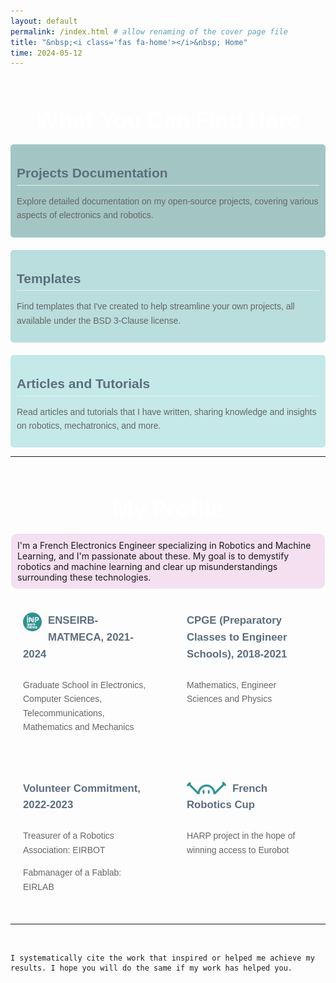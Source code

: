 ```yaml
---
layout: default
permalink: /index.html # allow renaming of the cover page file
title: "&nbsp;<i class='fas fa-home'></i>&nbsp; Home"
time: 2024-05-12
---
```


<br>

## <span style="font-size: 36px; font-weight: bold; color:#fff; border-bottom: none; display: block; text-align: center;">What You Can Find Here<span>

<div style="display: flex; flex-wrap: wrap; gap: 20px;">

  <div style="flex: 1; min-width: 300px; background-color: #A3C6C4; padding: 10px; border-radius: 5px; color: #333; font-family: Arial, sans-serif; line-height: 1.6;">
    <hr style="border: none; border-top: transparent; margin: 9px 0; background: transparent;">
    <span style="display: block; padding-bottom: .1em; border-bottom: 1px solid #eaecef; font-size: 1.5em; font-weight: bold; color: #5D6D7E;">
      Projects Documentation
    </span>
    <p style="color: #666;">
      Explore detailed documentation on my open-source projects, covering various aspects of electronics and robotics.
    </p>
  </div>

  <div style="flex: 1; min-width: 300px; background-color: #BADDDD; padding: 10px; border-radius: 5px; color: #333; font-family: Arial, sans-serif; line-height: 1.6;">
    <hr style="border: none; border-top: transparent; margin: 9px 0; background: transparent;">
    <span style="display: block; padding-bottom: .1em; border-bottom: 1px solid #eaecef; font-size: 1.5em; font-weight: bold; color: #5D6D7E;">
      Templates
    </span>
    <p style="color: #666;">
      Find templates that I've created to help streamline your own projects, all available under the BSD 3-Clause license.
    </p>
  </div>

  <div style="flex: 1; min-width: 300px; background-color: #C5E8E8; padding: 10px; border-radius: 5px; color: #333; font-family: Arial, sans-serif; line-height: 1.6;">
    <hr style="border: none; border-top: transparent; margin: 9px 0; background: transparent;">
    <span style="display: block; padding-bottom: .1em; border-bottom: 1px solid #eaecef; font-size: 1.5em; font-weight: bold; color: #5D6D7E;">
      Articles and Tutorials
    </span>
    <p style="color: #666;">
      Read articles and tutorials that I have written, sharing knowledge and insights on robotics, mechatronics, and more.
    </p>
  </div>

</div>


---
<br>

## <span style="font-size: 36px; font-weight: bold; color:#fff; border-bottom: none; display: block; text-align: center;">My Profile<span>

<div style="background-color: rgba(176, 19, 159, 0.12); padding: 10px; border: 1px solid #fff; border-radius: 10px;">
  I'm a French Electronics Engineer specializing in Robotics and Machine Learning, and I'm passionate about these. My goal is to demystify robotics and machine learning and clear up misunderstandings surrounding these technologies.
</div>
<br>


<div style="display: grid; grid-template-columns: repeat(2, 1fr); gap: 20px; background-color: transparent; padding: 0px; border-radius: 10px;">
  
  <div style="background-color: transparent; padding: 20px; border-radius: 10px; color: #333; font-family: Arial, sans-serif; line-height: 1.6;">
    <div style="overflow: hidden; margin-bottom: 10px;">
        <!-- <i class="fas fa-microchip" style="font-size: 30px; float: left; margin-right: 10px;"></i> -->
        <img src="/config/assets/images/Enseirb_dark.png" style="height: 30px; float: left; margin-right: 10px; background: transparent;">
        <h1 style="margin: 0; font-size: 1.2em; color: #5D6D7E; padding-bottom: .6em;">
          <a href="https://enseirb-matmeca.bordeaux-inp.fr/fr" 
            style="color: #5D6D7E; text-decoration: none;" 
            onmouseover="this.style.color='#3498DB'; this.style.textDecoration='underline';" 
            onmouseout="this.style.color='#5D6D7E'; this.style.textDecoration='none';">
            ENSEIRB-MATMECA, 2021-2024
          </a>
        </h1>
    </div>
    <p style="color: #666;">
      Graduate School in Electronics, Computer Sciences, Telecommunications, Mathematics and Mechanics
    </p>
  </div>

  <div style="background-color: transparent; padding: 20px; border-radius: 10px; color: #333; font-family: Arial, sans-serif; line-height: 1.6;">
    <div style="overflow: hidden; margin-bottom: 10px;">
      <i class="fas fa-book" style="font-size: 30px; float: left; margin-right: 10px; color: #309090"></i>
      <h1 style="margin: 0; font-size: 1.2em; color: #5D6D7E; padding-bottom: .6em;">
        CPGE (Preparatory Classes to Engineer Schools), 2018-2021
      </h1>
    </div>
    <p style="color: #666;">
      Mathematics, Engineer Sciences and Physics
    </p>
  </div>

  <div style="background-color: transparent; padding: 20px; border-radius: 10px; color: #333; font-family: Arial, sans-serif; line-height: 1.6;">
    <div style="overflow: hidden; margin-bottom: 10px;">
      <i class="fas fa-hand-holding" 
        style="font-size: 30px; float: left; margin-right: 10px;">
      </i>
      <h1 style="margin: 0; font-size: 1.2em; color: #5D6D7E; padding-bottom: .6em;">
        Volunteer Commitment, 2022-2023
      </h1>
    </div>
    <p style="color: #666;">
      Treasurer of a Robotics Association: EIRBOT
    </p>
    <p style="color: #666;">
      Fabmanager of a Fablab: EIRLAB
    </p>
  </div>

  <div style="background-color: transparent; padding: 20px; border-radius: 10px; color: #333; font-family: Arial, sans-serif; line-height: 1.6;">
    <div style="overflow: hidden; margin-bottom: 10px;">
      <!-- <i class="fas fa-robot" 
        style="font-size: 30px; float: left; margin-right: 10px;">
      </i> -->
      <img src="/config/assets/images/coupe_de_robotique_Dark.png" style="height: 20px; float: left; margin-right: 10px; background: transparent; margin-top: 2px;">
      <h1 style="margin: 0; font-size: 1.2em; color: #5D6D7E; padding-bottom: .6em;">
        <a href="https://www.coupederobotique.fr/" 
          style="color: #5D6D7E; text-decoration: none;" 
          onmouseover="this.style.color='#3498DB'; this.style.textDecoration='underline';" 
          onmouseout="this.style.color='#5D6D7E'; this.style.textDecoration='none';">
          French Robotics Cup
        </a>
      </h1>
    </div>
    <p style="color: #666;">
      <a href="https://robotcopper.github.io/HARP/"
        style="color:#666; text-decoration: none;" 
        onmouseover="this.style.color='#3498DB'; this.style.textDecoration='underline';" 
        onmouseout="this.style.color='#666'; this.style.textDecoration='none';">
        HARP
      </a>
      project in the hope of winning access to
      <a href="https://www.eurobot.org/" 
        style="color:#666; text-decoration: none;" 
        onmouseover="this.style.color='#3498DB'; this.style.textDecoration='underline';" 
        onmouseout="this.style.color='#666'; this.style.textDecoration='none';">
        Eurobot
      </a>
    </p>
  </div>

</div>

---

<br>

```note
I systematically cite the work that inspired or helped me achieve my results. I hope you will do the same if my work has helped you.
```
<br>

<!-- **HARP**, standing for **Holonomic Autonomous Robotic Platform**, is my current main project:
the objective I aim is to demystify robotics by showing that everyone is able to reach state-of-the-art robots.

This project is designed to participate in **Eurobot** and blends **Mechatronics** (Electronics, Mechanics, IT, and Control Systems), **Programming**, and **Machine Learning**.

Take a look here to find out more about the **HARP project**. -->
